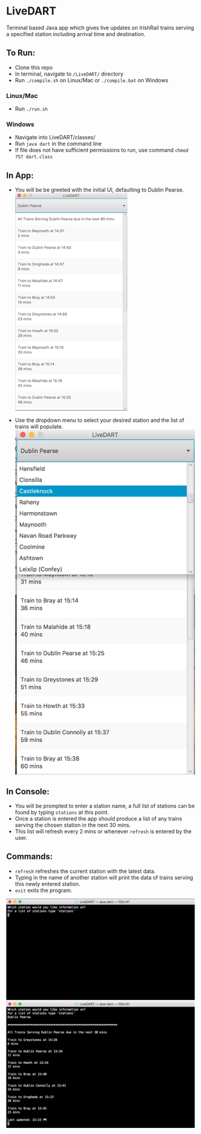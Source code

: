 # LiveDART
Terminal based Java app which gives live updates on IrishRail trains serving a specified station including arrival time and destination.

## To Run: 

- Clone this repo
- In terminal, navigate to `/LiveDART/` directory 
- Run `./compile.sh` on Linux/Mac or `./compile.bat` on Windows

### 	Linux/Mac
- Run `./run.sh`

###		Windows
- Navigate into LiveDART/classes/ 
- Run `java dart` in the command line
- If file does not have sufficient permissions to run, use command `chmod 757 dart.class`


## In App:

- You will be be greeted with the initial UI, defaulting to Dublin Pearse.
![alt text](https://github.com/ConalCosgrove/LiveDART/blob/master/screenshots/SCUI1.png "Inital Screen")

- Use the dropdown menu to select your desired station and the list of trains will populate.
![alt text](https://github.com/ConalCosgrove/LiveDART/blob/master/screenshots/SCUI2.png "Using Dropdown")

## In Console: 

- You will be prompted to enter a station name, a full list of stations can be found by typing `stations` at this point.
- Once a station is entered the app should produce a list of any trains serving the chosen station in the next 30 mins.
- This list will refresh every 2 mins or whenever `refresh` is entered by the user.

## Commands:
- `refresh` refreshes the current station with the latest data.
- Typing in the name of another station will print the data of trains serving this newly entered station.
- `exit` exits the program.

![alt text](https://github.com/ConalCosgrove/LiveDART/blob/master/screenshots/SC1.png "Inital Prompt")
![alt text](https://github.com/ConalCosgrove/LiveDART/blob/master/screenshots/SC2.png "Example of Data")
